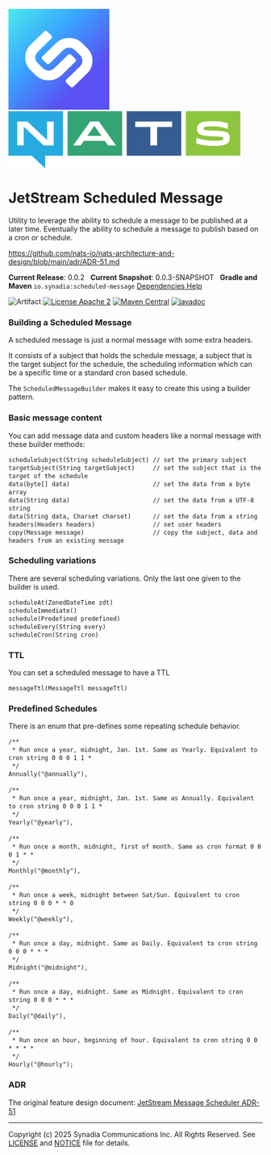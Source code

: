 ![Synadia](src/main/javadoc/images/synadia-logo.png) &nbsp;&nbsp;&nbsp;&nbsp; ![NATS](src/main/javadoc/images/large-logo.png)

# JetStream Scheduled Message

Utility to leverage the ability to schedule a message to be published at a later time.
Eventually the ability to schedule a message to publish based on a cron or schedule. 

https://github.com/nats-io/nats-architecture-and-design/blob/main/adr/ADR-51.md

**Current Release**: 0.0.2
&nbsp; **Current Snapshot**: 0.0.3-SNAPSHOT
&nbsp; **Gradle and Maven** `io.synadia:scheduled-message`
[Dependencies Help](https://github.com/synadia-io/orbit.java?tab=readme-ov-file#dependencies)

![Artifact](https://img.shields.io/badge/Artifact-io.synadia:scheduled--message-00BC8E?labelColor=grey&style=flat)
[![License Apache 2](https://img.shields.io/badge/License-Apache2-blue.svg)](https://www.apache.org/licenses/LICENSE-2.0)
[![Maven Central](https://maven-badges.herokuapp.com/maven-central/io.synadia/scheduled-message/badge.svg)](https://maven-badges.herokuapp.com/maven-central/io.synadia/scheduled-message)
[![javadoc](https://javadoc.io/badge2/io.synadia/scheduled-message/javadoc.svg)](https://javadoc.io/doc/io.synadia/scheduled-message)


### Building a Scheduled Message

A scheduled message is just a normal message with some extra headers. 

It consists of a subject that holds the schedule message, 
a subject that is the target subject for the schedule,
the scheduling information which can be a specific time or a standard cron based schedule. 

The `ScheduledMessageBuilder` makes it easy to create this using a builder pattern.

### Basic message content

You can add message data and custom headers like a normal message with these builder methods:

```
scheduleSubject(String scheduleSubject) // set the primary subject
targetSubject(String targetSubject)     // set the subject that is the target of the schedule
data(byte[] data)                       // set the data from a byte array
data(String data)                       // set the data from a UTF-8 string
data(String data, Charset charset)      // set the data from a string
headers(Headers headers)                // set user headers
copy(Message message)                   // copy the subject, data and headers from an existing message
```

### Scheduling variations

There are several scheduling variations. Only the last one given to the builder is used.

```
scheduleAt(ZonedDateTime zdt)
scheduleImmediate()
schedule(Predefined predefined)
scheduleEvery(String every)
scheduleCron(String cron)
```

### TTL

You can set a scheduled message to have a TTL

```
messageTtl(MessageTtl messageTtl)
```

### Predefined Schedules 

There is an enum that pre-defines some repeating schedule behavior. 
```
/**
 * Run once a year, midnight, Jan. 1st. Same as Yearly. Equivalent to cron string 0 0 0 1 1 *
 */
Annually("@annually"),

/**
 * Run once a year, midnight, Jan. 1st. Same as Annually. Equivalent to cron string 0 0 0 1 1 *
 */
Yearly("@yearly"),

/**
 * Run once a month, midnight, first of month. Same as cron format 0 0 0 1 * *
 */
Monthly("@monthly"),

/**
 * Run once a week, midnight between Sat/Sun. Equivalent to cron string 0 0 0 * * 0
 */
Weekly("@weekly"),

/**
 * Run once a day, midnight. Same as Daily. Equivalent to cron string 0 0 0 * * *
 */
Midnight("@midnight"),

/**
 * Run once a day, midnight. Same as Midnight. Equivalent to cron string 0 0 0 * * *
 */
Daily("@daily"),

/**
 * Run once an hour, beginning of hour. Equivalent to cron string 0 0 * * * *
 */
Hourly("@hourly");
```

### ADR

The original feature design document: [JetStream Message Scheduler ADR-51](https://github.com/nats-io/nats-architecture-and-design/blob/main/adr/ADR-51.md)

---
Copyright (c) 2025 Synadia Communications Inc. All Rights Reserved.
See [LICENSE](LICENSE) and [NOTICE](NOTICE) file for details.
